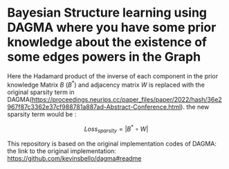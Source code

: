 # Bayesian Structure learning using DAGMA where you have some prior knowledge about the existence of some edges powers in the Graph

  Here the Hadamard product of the inverse of each component in the prior knowledge Matrix $B$ ($B^{*}$) and adjacency matrix $W$ is replaced with the original sparsity term in 
  DAGMA(https://proceedings.neurips.cc/paper_files/paper/2022/hash/36e2967f87c3362e37cf988781a887ad-Abstract-Conference.html).
  the new sparsity term would be :

   $$Loss_{sparsity} = |B^{*}\circ W|$$
  
This repository is based on the original implementation codes of DAGMA:
the link to the original implementation: https://github.com/kevinsbello/dagma#readme

